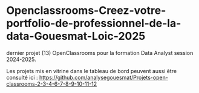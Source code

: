# Openclassrooms-Creez-votre-portfolio-de-professionnel-de-la-data-Gouesmat-Loic-2025
dernier projet (13) OpenClassrooms pour la formation Data Analyst session 2024-2025.

Les projets mis en vitrine dans le tableau de bord peuvent aussi être consulté ici :  https://github.com/analysegouesmat/Projets-open-classrooms-2-3-4-6-7-8-9-10-11-12

